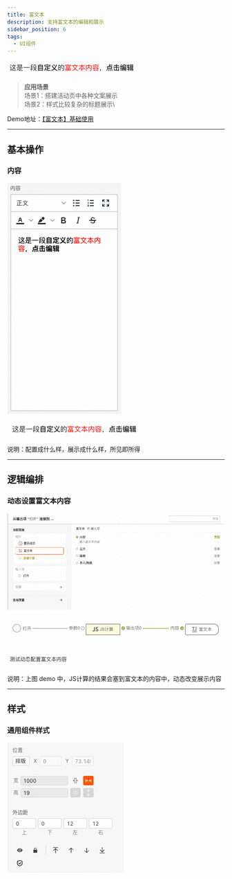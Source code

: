```yaml
---
title: 富文本
description: 支持富文本的编辑和展示
sidebar_position: 6
tags:
  - UI组件
---
```


![Alt text](<img/image (5).png>)


> **应用场景**\
场景1：搭建活动页中各种文案展示\
场景2：样式比较复杂的标题展示\

Demo地址：[【富文本】基础使用](https://my.mybricks.world/mybricks-app-pcspa/index.html?id=475041883820101)

----

## 基本操作
### 内容
![Alt text](img/image.png)

![Alt text](img/image-1.png)

说明：配置成什么样，展示成什么样，所见即所得

----

## 逻辑编排
### 动态设置富文本内容
![Alt text](img/image-2.png)

![Alt text](img/image-3.png)

![Alt text](img/image-4.png)

说明：上图 demo 中，JS计算的结果会塞到富文本的内容中，动态改变展示内容

----

## 样式
### 通用组件样式
![Alt text](img/image-5.png)